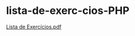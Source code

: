 # lista-de-exerc-cios-PHP
[Lista de Exercícios.pdf](https://github.com/WillianSi/lista-de-exerc-cios-PHP/files/10866039/Lista.de.Exercicios.pdf)

